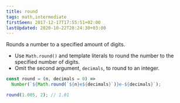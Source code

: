 ```yaml
---
title: round
tags: math,intermediate
firstSeen: 2017-12-17T17:55:51+02:00
lastUpdated: 2020-10-22T20:24:30+03:00
---
```


Rounds a number to a specified amount of digits.

- Use `Math.round()` and template literals to round the number to the specified number of digits.
- Omit the second argument, `decimals`, to round to an integer.

```js
const round = (n, decimals = 0) => 
  Number(`${Math.round(`${n}e${decimals}`)}e-${decimals}`);
```

```js
round(1.005, 2); // 1.01
```
